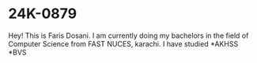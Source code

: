 # 24K-0879

Hey! This is Faris Dosani. I am currently doing my bachelors in the field of Computer Science from FAST NUCES, karachi. I have studied
*AKHSS
*BVS
